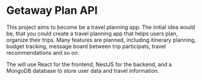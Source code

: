 # Getaway Plan API
This project aims to become be a travel planning app.
The initial idea would be, that you could create a travel planning app that helps users plan, organize their trips.
Many features are planned, including itinerary planning, budget tracking, message board between trip participats, travel recommendations and so on.

The will use React for the frontend, NestJS for the backend, and a MongoDB database to store user data and travel information.
